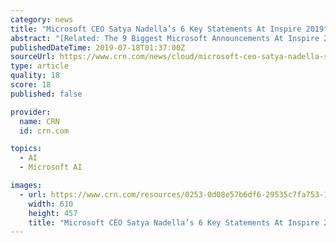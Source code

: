 ```yaml
---
category: news
title: "Microsoft CEO Satya Nadella’s 6 Key Statements At Inspire 2019"
abstract: "[Related: The 9 Biggest Microsoft Announcements At Inspire 2019] Among other ... It takes all those magical AI cognitive services capabilities, and brings it to any application that you may want to build.\" \"With Dynamics 365, you now have these modular ..."
publishedDateTime: 2019-07-18T01:37:00Z
sourceUrl: https://www.crn.com/news/cloud/microsoft-ceo-satya-nadella-s-6-key-statements-at-inspire-2019
type: article
quality: 18
score: 18
published: false

provider:
  name: CRN
  id: crn.com

topics:
  - AI
  - Microsoft AI

images:
  - url: https://www.crn.com/resources/0253-0d08e57b6df6-29535c7fa753-1000/satya-inspire-2019.jpg
    width: 610
    height: 457
    title: "Microsoft CEO Satya Nadella’s 6 Key Statements At Inspire 2019"
---
```

